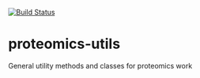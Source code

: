 [![Build Status](https://travis-ci.com/yeastrc/proteomics-utils.svg?branch=master)](https://travis-ci.com/yeastrc/proteomics-utils)

# proteomics-utils
General utility methods and classes for proteomics work
